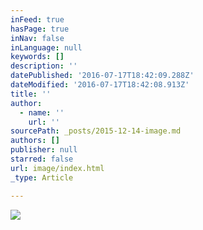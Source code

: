 ```yaml
---
inFeed: true
hasPage: true
inNav: false
inLanguage: null
keywords: []
description: ''
datePublished: '2016-07-17T18:42:09.288Z'
dateModified: '2016-07-17T18:42:08.913Z'
title: ''
author:
  - name: ''
    url: ''
sourcePath: _posts/2015-12-14-image.md
authors: []
publisher: null
starred: false
url: image/index.html
_type: Article

---
```

![](https://the-grid-user-content.s3-us-west-2.amazonaws.com/aa7e8be3-dec4-42b1-813c-f022b9d2f747.jpg)